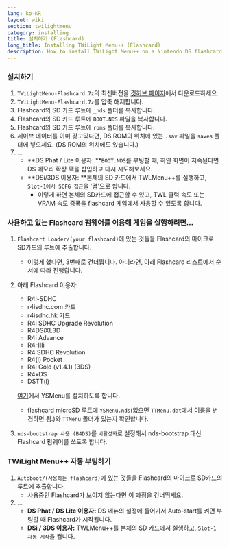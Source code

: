```yaml
---
lang: ko-KR
layout: wiki
section: twilightmenu
category: installing
title: 설치하기 (Flashcard)
long_title: Installing TWiLight Menu++ (Flashcard)
description: How to install TWiLight Menu++ on a Nintendo DS flashcard
---
```


### 설치하기
1. `TWiLightMenu-Flashcard.7z`의 최신버전을 [깃허브 페이지](https://github.com/DS-Homebrew/TWiLightMenu/releases)에서 다운로드하세요.
1. `TWiLightMenu-Flashcard.7z`를 압축 해제합니다.
1. Flashcard의 SD 카드 루트에 `_nds` 폴더를 복사합니다.
1. Flashcard의 SD 카드 루트에 `BOOT.NDS` 파일을 복사합니다.
1. Flashcard의 SD 카드 루트에 `roms` 폴더를 복사합니다.
1. 세이브 데이터를 이미 갖고있다면, DS ROM의 위치에 있는 `.sav` 파일을 `saves` 폴더에 넣으세요. (DS ROM의 위치에도 있습니다.)
1. ...
   - **DS Phat / Lite 이용자: **`BOOT.NDS`를 부팅할 때, 하얀 화면이 지속된다면 DS 메모리 확장 팩을 삽입하고 다시 시도해보세요.
   - **DSi/3DS 이용자: **본체의 SD 카드에서 TWLMenu++를 실행하고, `Slot-1에서 SCFG 접근`을 '켬'으로 합니다.
      - 이렇게 하면 본체의 SD카드에 접근할 수 있고, TWL 클럭 속도 또는 VRAM 속도 증폭을 flashcard 게임에서 사용할 수 있도록 합니다.

### 사용하고 있는 Flashcard 펌웨어를 이용해 게임을 실행하려면...
1. `Flashcart Loader/(your flashcard)`에 있는 것들을 Flashcard의 마이크로 SD카드의 루트에 추출합니다.
   - 이렇게 했다면, 3번째로 건너뜁니다. 아니라면, 아래 Flashcard 리스트에서 순서에 따라 진행합니다.

1. 아래 Flashcard 이용자:
   - R4i-SDHC
   - r4isdhc.com 카드
   - r4isdhc.hk 카드
   - R4i SDHC Upgrade Revolution
   - R4DSiXL3D
   - R4i Advance
   - R4-IIIi
   - R4 SDHC Revolution
   - R4(i) Pocket
   - R4i Gold (v1.4.1) (3DS)
   - R4xDS
   - DSTT(i)

   [여기](https://gbatemp.net/threads/retrogamefan-updates-releases.267243/)에서 YSMenu를 설치하도록 합니다.
      - flashcard microSD 루트에 `YSMenu.nds`(없으면 `TTMenu.dat`에서 이름을 변경하면 됨.)와 `TTMenu` 폴더가 있는지 확인합니다.
1. `nds-bootstrap 사용 (B4DS)`를 `비활성화`로 설정해서 nds-bootstrap 대신 Flashcard 펌웨어를 쓰도록 합니다.

### TWiLight Menu++ 자동 부팅하기
1. `Autoboot/(사용하는 flashcard)`에 있는 것들을 Flashcard의 마이크로 SD카드의 루트에 추출합니다.
   - 사용중인 Flashcard가 보이지 않는다면 이 과정을 건너뛰세요.
1. ...
   - **DS Phat / DS Lite 이용자:** DS 메뉴의 설정에 들어가서 Auto-start를 켜면 부팅할 때 Flashcard가 시작됩니다.
   - **DSi / 3DS 이용자:** TWLMenu++를 본체의 SD 카드에서 실행하고, `Slot-1 자동 시작`을 켭니다.
